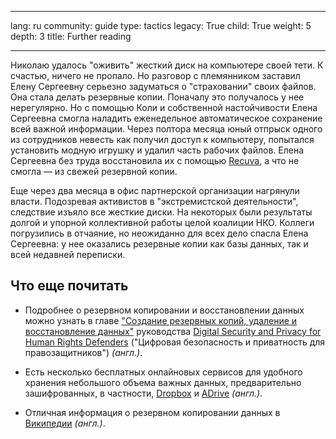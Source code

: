 

---

lang: ru
community: guide
type: tactics
legacy: True
child: True
weight: 5
depth: 3
title: Further reading

---

Николаю удалось &quot;оживить&quot; жесткий диск на компьютере своей тети. К
счастью, ничего не пропало. Но разговор с племянником заставил Елену
Сергеевну серьезно задуматься о &quot;страховании&quot; своих файлов. Она стала делать резервные копии. Поначалу это получалось у нее нерегулярно. Но с помощью Коли и собственной настойчивости Елена Сергеевна смогла
наладить еженедельное автоматическое сохранение всей важной информации.
Через полтора месяца юный отпрыск одного из сотрудников невесть как
получил доступ к компьютеру, попытался установить модную игрушку и
удалил часть рабочих файлов. Елена Сергеевна без труда восстановила их
с помощью [Recuva](/ru/glossary#Recuva), а что не смогла — из свежей резервной копии.

Еще через два месяца в офис партнерской организации нагрянули власти.
Подозревая активистов в &quot;экстремистской деятельности&quot;, следствие изъяло все жесткие диски. На некоторых были результаты долгой и упорной
коллективной работы целой коалиции НКО. Коллеги погрузились в отчаяние,
но неожиданно для всех дело спасла Елена Сергеевна: у нее оказались
резервные копии как базы данных, так и всей недавней переписки.

## Что еще почитать ##

- Подробнее о резервном копировании и восстановлении данных можно узнать в главе ["Создание резервных копий, удаление и восстановление данных"](https://equalit.ie/esecman/russian/chapter2_3.html) руководства [Digital Security and Privacy for Human Rights Defenders](https://equalit.ie/esecman/russian/) ("Цифровая безопасность и приватность для правозащитников")  *(англ.)*.

- Есть несколько бесплатных онлайновых сервисов для удобного хранения небольшого объема важных данных, предварительно зашифрованных, в частности, [Dropbox](https://www.getdropbox.com) и [ADrive](http://adrive.com) *(англ.)*.

- Отличная информация о резервном копировании данных в [Википедии](http://en.wikipedia.org/wiki/Data_recovery)  *(англ.)*.

